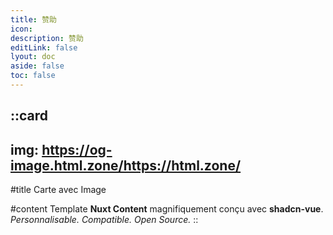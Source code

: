 ```yaml
---
title: 赞助
icon: 
description: 赞助
editLink: false
lyout: doc
aside: false
toc: false
---
```


::card
---
img: https://og-image.html.zone/https://html.zone/
---
#title
Carte avec Image

#content
Template **Nuxt Content** magnifiquement conçu avec **shadcn-vue**. _Personnalisable. Compatible. Open Source._
::
